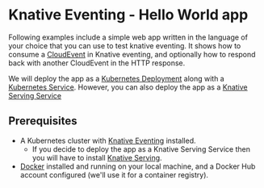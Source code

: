 # Knative Eventing - Hello World app

Following examples include a simple web app written in the language of your choice that you can
use to test knative eventing. It shows how to consume a [CloudEvent](https://cloudevents.io/)
in Knative eventing, and optionally how to respond back with another CloudEvent in the HTTP response.

We will deploy the app as a
[Kubernetes Deployment](https://kubernetes.io/docs/concepts/workloads/controllers/deployment/)
along with a
[Kubernetes Service](https://kubernetes.io/docs/concepts/services-networking/service/).
However, you can also deploy the app as a [Knative Serving Service](../../../serving/)

## Prerequisites

- A Kubernetes cluster with [Knative Eventing](../../getting-started.md#installing-knative-eventing)
  installed.
  - If you decide to deploy the app as a Knative Serving Service then you will have to install
    [Knative Serving](../../../install/).
- [Docker](https://www.docker.com) installed and running on your local machine,
  and a Docker Hub account configured (we'll use it for a container registry).
